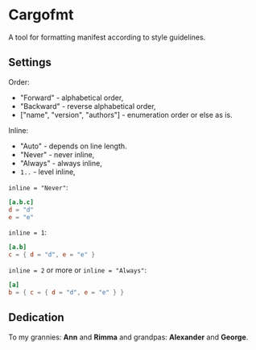 # Cargofmt

A tool for formatting manifest according to style guidelines.

## Settings

Order:

- "Forward" - alphabetical order,
- "Backward" - reverse alphabetical order,
- ["name", "version", "authors"] - enumeration order or else as is.

Inline:

- "Auto" - depends on line length.
- "Never" - never inline,
- "Always" - always inline,
- `1..` - level inline,

`inline = "Never"`:

```toml
[a.b.c]
d = "d"
e = "e"
```

`inline = 1`:

```toml
[a.b]
c = { d = "d", e = "e" }
```

`inline = 2` or more or `inline = "Always"`:

```toml
[a]
b = { c = { d = "d", e = "e" } }
```

## Dedication

To my grannies: **Ann** and **Rimma** and grandpas: **Alexander** and
**George**.
